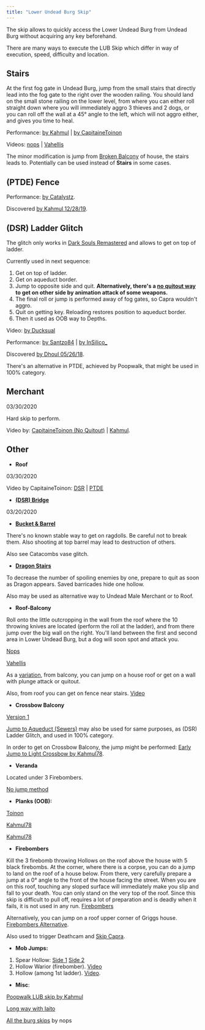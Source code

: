 ```yaml
---
title: "Lower Undead Burg Skip"
---
```


The skip allows to quickly access the Lower Undead Burg from Undead Burg without acquiring any key beforehand.

There are many ways to execute the LUB Skip which differ in way of execution, speed, difficulty and location.

## Stairs

At the first fog gate in Undead Burg, jump from the small stairs that directly lead into the fog gate to the right over the wooden railing. You should land on the small stone railing on the lower level, from where you can either roll straight down where you will immediately aggro 3 thieves and 2 dogs, or you can roll off the wall at a 45° angle to the left, which will not aggro either, and gives you time to heal.

Performance: [by Kahmul](https://youtu.be/mOb2joBC-BI?t=210) | [by CapitaineToinon](https://youtu.be/kbUP4KBmwac?t=210)

Videos: [nops](//youtube.com/watch?v=MVdGRBxtvjs) | [Vahellis](https://youtu.be/b8o-pbrG26w)

The minor modification is jump from [Broken Balcony](https://youtu.be/b8o-pbrG26w?t=32) of house, the stairs leads to. Potentially can be used instead of **Stairs** in some cases.

## (PTDE) Fence

Performance: [by Catalystz](https://youtu.be/IoF7ogkOE1Q?t=239).

Discovered [by Kahmul 12/28/19](</File:Fence_LUB_skip_(Kahmul).mp4> 'File:Fence LUB skip (Kahmul).mp4').

## (DSR) Ladder Glitch

The glitch only works in [Dark Souls Remastered](/ds1remaster) and allows to get on top of ladder.

Currently used in next sequence:

1. Get on top of ladder.
2. Get on aqueduct border.
3. Jump to opposite side and quit. **Alternatively, there's a [no quitout way](/File:DSR-ladder-animbuse.mp4 'File:DSR-ladder-animbuse.mp4') to get on other side by animation attack of some weapons.**
4. The final roll or jump is performed away of fog gates, so Capra wouldn't aggro.
5. Quit on getting key. Reloading restores position to aqueduct border.
6. Then it used as OOB way to Depths.

Video: [by Ducksual](https://youtu.be/kcjrDwQSizE)

Performance: [by Santzo84](https://youtu.be/aqyw6Nx5sJY?t=3262) | [by InSilico\_](https://youtu.be/pIwM5ImCOnE?t=3420)

Discovered [by Dhoul 05/26/18](https://youtu.be/-kUddZMI5YM).

There's an alternative in PTDE, achieved by Poopwalk, that might be used in 100% category.

## Merchant

03/30/2020

Hard skip to perform.

Video by: [CapitaineToinon (No Quitout)](https://www.youtube.com/watch?v=tkbe8IhT4WU) | [Kahmul](https://streamable.com/q0a3l).

## Other

- **Roof**

03/30/2020

Video by CapitaineToinon: [DSR](https://www.youtube.com/watch?v=IRXPcFRnbn0) | [PTDE](https://www.youtube.com/watch?v=hbeyzTont-0)

- [**(DSR) Bridge**](/File:DSR-LUB_Skip-Bridge.mp4 'File:DSR-LUB Skip-Bridge.mp4')

03/20/2020

- [**Bucket & Barrel**](/File:Bucket_%26_Barrel_LUB_Skip.mp4 'File:Bucket & Barrel LUB Skip.mp4')

There's no known stable way to get on ragdolls. Be careful not to break them. Also shooting at top barrel may lead to destruction of others.

Also see Catacombs vase glitch.

- [**Dragon Stairs**](/File:LUB_Skip_Dragon_Stairs.mp4 'File:LUB Skip Dragon Stairs.mp4')

To decrease the number of spoiling enemies by one, prepare to quit as soon as Dragon appears. Saved barricades hide one hollow.

Also may be used as alternative way to Undead Male Merchant or to Roof.

- **Roof-Balcony**

Roll onto the little outcropping in the wall from the roof where the 10 throwing knives are located (perform the roll at the ladder), and from there jump over the big wall on the right. You'll land between the first and second area in Lower Undead Burg, but a dog will soon spot and attack you.

[Nops](//youtube.com/watch?v=YMTzRrMHd08)

[Vahellis](https://www.youtube.com/watch?v=jnz0TyxzRsM&t=305s)

As a [variation](/File:LUB_Skip_Balcony_Variations.mp4 'File:LUB Skip Balcony Variations.mp4'), from balcony, you can jump on a house roof or get on a wall with plunge attack or quitout.

Also, from roof you can get on fence near stairs. [Video](/File:LUB_Skip_Roof-Stairs.mp4 'File:LUB Skip Roof-Stairs.mp4')

- **Crossbow Balcony**

[Version 1](/File:LUB_Skip_Crossbow_Balcony.mp4 'File:LUB Skip Crossbow Balcony.mp4')

[Jump to Aqueduct (Sewers)](https://youtu.be/Xjfmryop2_s) may also be used for same purposes, as (DSR) Ladder Glitch, and used in 100% category.

In order to get on Crossbow Balcony, the jump might be performed: [Early Jump to Light Crossbow by Kahmul78](https://www.youtube.com/watch?v=JQzQfNw3hcY).

- **Veranda**

Located under 3 Firebombers.

[No jump method](/File:Veranda_Slope_at_LUB_Tube_Trim.mp4 'File:Veranda Slope at LUB Tube Trim.mp4')

- **Planks (OOB):**

[Toinon](https://www.youtube.com/watch?v=LMwW52L_NUM)

[Kahmul78](https://streamable.com/qkecx)

[Kahmul78](https://streamable.com/52s1t)

- **Firebombers**

Kill the 3 firebomb throwing Hollows on the roof above the house with 5 black firebombs. At the corner, where there is a corpse, you can do a jump to land on the roof of a house below. From there, very carefully prepare a jump at a 0° angle to the front of the house facing the street. When you are on this roof, touching any sloped surface will immediately make you slip and fall to your death. You can only stand on the very top of the roof. Since this skip is difficult to pull off, requires a lot of preparation and is deadly when it fails, it is not used in any run. [Firebombers](//youtube.com/watch?v=eeYQCY0qYlE)

Alternatively, you can jump on a roof upper corner of Griggs house. [Firebombers Alternative](/File:LUB_Skip_Alternative_Firebombers_zip.mp4 'File:LUB Skip Alternative Firebombers zip.mp4').

Also used to trigger Deathcam and [Skip Capra](/darksouls/capra-skip).

- **Mob Jumps:**

1. Spear Hollow: [Side 1](https://youtu.be/aTTq1t4uJNo?t=77) [Side 2](https://youtu.be/va9h0jhRIX0)
2. Hollow Warior (firebomber). [Video](https://www.youtube.com/watch?v=CJCRa3hPFrY)
3. Hollow (among 1st ladder). [Video](/File:HLUBS.mp4 'File:HLUBS.mp4').

- **Misc**:

[Poopwalk LUB skip by Kahmul](https://streamable.com/k7spk)

[Long way with Iaito](https://youtu.be/uqSP0vpvJ9k)

[All the burg skips](https://youtu.be/aTTq1t4uJNo) by nops
